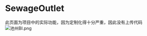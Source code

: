 # SewageOutlet
此页面为项目中的实际功能，因为定制化得十分严重，因此没有上传代码
![池州BI.png](https://i.loli.net/2021/08/30/Mi3rhDal8HYsj2O.png)
